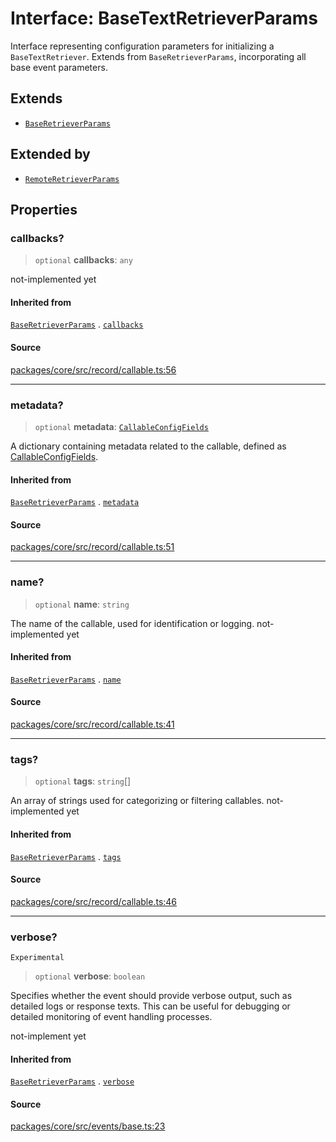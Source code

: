 # Interface: BaseTextRetrieverParams

Interface representing configuration parameters for initializing a `BaseTextRetriever`.
Extends from `BaseRetrieverParams`, incorporating all base event parameters.

## Extends

- [`BaseRetrieverParams`](BaseRetrieverParams.md)

## Extended by

- [`RemoteRetrieverParams`](../../text/remote/base/interfaces/RemoteRetrieverParams.md)

## Properties

### callbacks?

> `optional` **callbacks**: `any`

not-implemented yet

#### Inherited from

[`BaseRetrieverParams`](BaseRetrieverParams.md) . [`callbacks`](BaseRetrieverParams.md#callbacks)

#### Source

[packages/core/src/record/callable.ts:56](https://github.com/VictorS67/encre/blob/42c3bddca4be2d23ad959c1c99381eefbf43789c/packages/core/src/record/callable.ts#L56)

***

### metadata?

> `optional` **metadata**: [`CallableConfigFields`](../../../../../record/callable/type-aliases/CallableConfigFields.md)

A dictionary containing metadata related to the callable, defined as [CallableConfigFields](../../../../../record/callable/type-aliases/CallableConfigFields.md).

#### Inherited from

[`BaseRetrieverParams`](BaseRetrieverParams.md) . [`metadata`](BaseRetrieverParams.md#metadata)

#### Source

[packages/core/src/record/callable.ts:51](https://github.com/VictorS67/encre/blob/42c3bddca4be2d23ad959c1c99381eefbf43789c/packages/core/src/record/callable.ts#L51)

***

### name?

> `optional` **name**: `string`

The name of the callable, used for identification or logging. not-implemented yet

#### Inherited from

[`BaseRetrieverParams`](BaseRetrieverParams.md) . [`name`](BaseRetrieverParams.md#name)

#### Source

[packages/core/src/record/callable.ts:41](https://github.com/VictorS67/encre/blob/42c3bddca4be2d23ad959c1c99381eefbf43789c/packages/core/src/record/callable.ts#L41)

***

### tags?

> `optional` **tags**: `string`[]

An array of strings used for categorizing or filtering callables. not-implemented yet

#### Inherited from

[`BaseRetrieverParams`](BaseRetrieverParams.md) . [`tags`](BaseRetrieverParams.md#tags)

#### Source

[packages/core/src/record/callable.ts:46](https://github.com/VictorS67/encre/blob/42c3bddca4be2d23ad959c1c99381eefbf43789c/packages/core/src/record/callable.ts#L46)

***

### verbose?

`Experimental`

> `optional` **verbose**: `boolean`

Specifies whether the event should provide verbose output, such as detailed logs or response texts.
This can be useful for debugging or detailed monitoring of event handling processes.

not-implement yet

#### Inherited from

[`BaseRetrieverParams`](BaseRetrieverParams.md) . [`verbose`](BaseRetrieverParams.md#verbose)

#### Source

[packages/core/src/events/base.ts:23](https://github.com/VictorS67/encre/blob/42c3bddca4be2d23ad959c1c99381eefbf43789c/packages/core/src/events/base.ts#L23)
